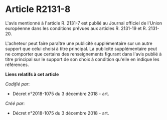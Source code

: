 # Article R2131-8

L'avis mentionné à l'article R. 2131-7 est publié au Journal officiel de l'Union européenne dans les conditions prévues aux
articles R. 2131-19 et R. 2131-20.

L'acheteur peut faire paraître une publicité supplémentaire sur un autre support que celui choisi à titre principal. La
publicité supplémentaire peut ne comporter que certains des renseignements figurant dans l'avis publié à titre principal sur
le support de son choix à condition qu'elle en indique les références.

**Liens relatifs à cet article**

_Codifié par_:

  - Décret n°2018-1075 du 3 décembre 2018 - art.

_Créé par_:

  - Décret n°2018-1075 du 3 décembre 2018 - art.
